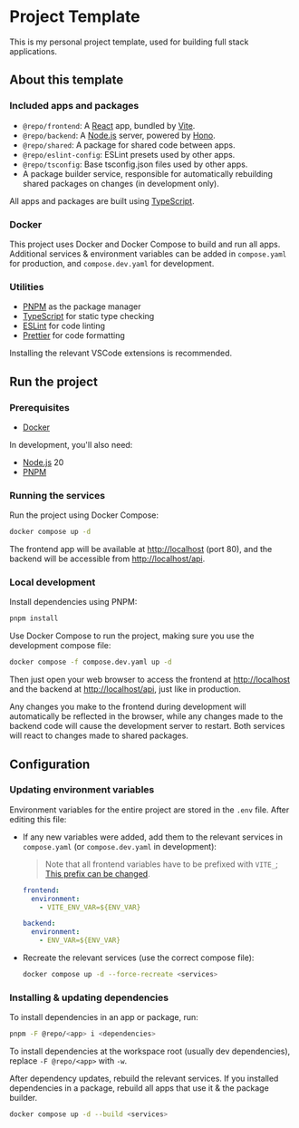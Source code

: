 # Project Template

This is my personal project template, used for building full stack applications.

## About this template

### Included apps and packages

- `@repo/frontend`: A [React](https://react.dev) app, bundled by [Vite](https://vitejs.dev/).
- `@repo/backend`: A [Node.js](https://nodejs.org) server, powered by [Hono](https://hono.dev/).
- `@repo/shared`: A package for shared code between apps.
- `@repo/eslint-config`: ESLint presets used by other apps.
- `@repo/tsconfig`: Base tsconfig.json files used by other apps.
- A package builder service, responsible for automatically rebuilding shared packages on changes (in development only).

All apps and packages are built using [TypeScript](https://www.typescriptlang.org/).

### Docker

This project uses Docker and Docker Compose to build and run all apps. Additional services & environment variables can be added in `compose.yaml` for production, and `compose.dev.yaml` for development.

### Utilities

- [PNPM](https://pnpm.io/) as the package manager
- [TypeScript](https://www.typescriptlang.org/) for static type checking
- [ESLint](https://eslint.org/) for code linting
- [Prettier](https://prettier.io) for code formatting

Installing the relevant VSCode extensions is recommended.

## Run the project

### Prerequisites

- [Docker](https://www.docker.com/)

In development, you'll also need:

- [Node.js](https://nodejs.org/) 20
- [PNPM](https://pnpm.io/)

### Running the services

Run the project using Docker Compose:

```bash
docker compose up -d
```

The frontend app will be available at [http://localhost](http://localhost) (port 80), and the backend will be accessible from [http://localhost/api](http://localhost/api).

### Local development

Install dependencies using PNPM:

```bash
pnpm install
```

Use Docker Compose to run the project, making sure you use the development compose file:

```bash
docker compose -f compose.dev.yaml up -d
```

Then just open your web browser to access the frontend at [http://localhost](http://localhost) and the backend at [http://localhost/api](http://localhost/api), just like in production.

Any changes you make to the frontend during development will automatically be reflected in the browser, while any changes made to the backend code will cause the development server to restart. Both services will react to changes made to shared packages.

## Configuration

### Updating environment variables

Environment variables for the entire project are stored in the `.env` file. After editing this file:

- If any new variables were added, add them to the relevant services in `compose.yaml` (or `compose.dev.yaml` in development):

  > Note that all frontend variables have to be prefixed with `VITE_`; [This prefix can be changed](https://vitejs.dev/config/shared-options.html#envprefix).

  ```yml
  frontend:
    environment:
      - VITE_ENV_VAR=${ENV_VAR}

  backend:
    environment:
      - ENV_VAR=${ENV_VAR}
  ```

- Recreate the relevant services (use the correct compose file):

  ```bash
  docker compose up -d --force-recreate <services>
  ```

### Installing & updating dependencies

To install dependencies in an app or package, run:

```bash
pnpm -F @repo/<app> i <dependencies>
```

To install dependencies at the workspace root (usually dev dependencies), replace `-F @repo/<app>` with `-w`.

After dependency updates, rebuild the relevant services. If you installed dependencies in a package, rebuild all apps that use it & the package builder.

```bash
docker compose up -d --build <services>
```

